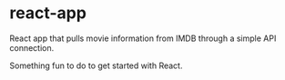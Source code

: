 # react-app
React app that pulls movie information from IMDB through a simple API connection.

Something fun to do to get started with React.

